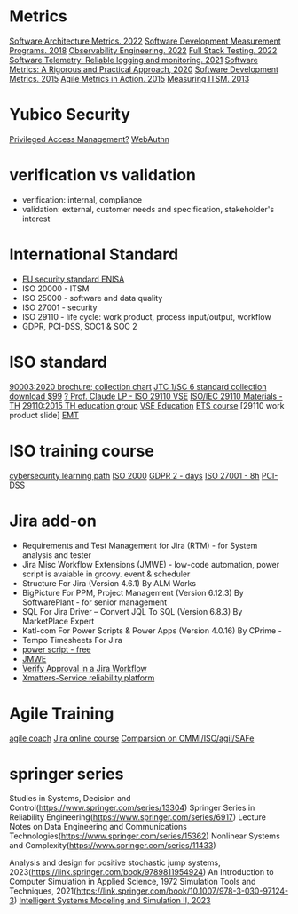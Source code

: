 # Metrics
[Software Architecture Metrics. 2022](https://www.amazon.com/Software-Architecture-Metrics-Studies-Improve/dp/1098112237/ref=sr_1_1?keywords=architecture+metrics&qid=1658308210&s=books&sr=1-1)
[Software Development Measurement Programs. 2018](https://www.amazon.com/Software-Development-Measurement-Programs-Management/dp/3319918354/ref=sr_1_4?crid=1J66OTLMW9S3O&keywords=software+measurement&qid=1658308598&s=books&sprefix=software+measurement%2Cstripbooks%2C245&sr=1-4&ufe=app_do%3Aamzn1.fos.006c50ae-5d4c-4777-9bc0-4513d670b6bc)
[Observability Engineering. 2022](https://www.amazon.com/dp/1492076449/?_encoding=UTF8&pd_rd_w=YShfx&content-id=amzn1.sym.e5ce6a6a-ab8f-42b9-872b-1bdfe7aa663c&pf_rd_p=e5ce6a6a-ab8f-42b9-872b-1bdfe7aa663c&pf_rd_r=6MWVD1H5BN3YASFKQ2NQ&pd_rd_wg=GdaVo&pd_rd_r=24616d2a-dd8a-4247-8631-721579535a62&ref_=bd_tags_dp_rec)
[Full Stack Testing. 2022](https://www.amazon.com/dp/1098108132/ref=sspa_dk_detail_7?psc=1&pf_rd_p=837c9c40-8722-4df3-9922-02a1f44f92b9&pf_rd_r=6MWVD1H5BN3YASFKQ2NQ&pd_rd_wg=GdaVo&pd_rd_w=GE9O1&content-id=amzn1.sym.837c9c40-8722-4df3-9922-02a1f44f92b9&pd_rd_r=24616d2a-dd8a-4247-8631-721579535a62)
[Software Telemetry: Reliable logging and monitoring. 2021](https://www.amazon.com/dp/161729814X/ref=sspa_dk_detail_12?psc=1&pf_rd_p=bff6e147-54ad-4be3-b4ea-ec19ea6167f7&pf_rd_r=6MWVD1H5BN3YASFKQ2NQ&pd_rd_wg=GdaVo&pd_rd_w=j1pUT&content-id=amzn1.sym.bff6e147-54ad-4be3-b4ea-ec19ea6167f7&pd_rd_r=24616d2a-dd8a-4247-8631-721579535a62&s=books&sp_csd=d2lkZ2V0TmFtZT1zcF9kZXRhaWwy&spLa=ZW5jcnlwdGVkUXVhbGlmaWVyPUFDWVdTSEs0QlFSQjgmZW5jcnlwdGVkSWQ9QTA4MjYyMzUxU05SM0IwM1NQWUFZJmVuY3J5cHRlZEFkSWQ9QTAwOTIzMDIzSEdVN1k3TTU0WDdTJndpZGdldE5hbWU9c3BfZGV0YWlsMiZhY3Rpb249Y2xpY2tSZWRpcmVjdCZkb05vdExvZ0NsaWNrPXRydWU=)
[Software Metrics: A Rigorous and Practical Approach, 2020](https://www.amazon.com/Software-Metrics-Rigorous-Practical-Approach/dp/0367659026/ref=sr_1_1?crid=3ODJCESGA2W9H&keywords=Software+Metrics%3A+A+Rigorous+and+Practical+Approach&qid=1658315593&s=books&sprefix=software+metrics+a+rigorous+and+practical+approach%2Cstripbooks%2C219&sr=1-1&ufe=app_do%3Aamzn1.fos.006c50ae-5d4c-4777-9bc0-4513d670b6bc)
[Software Development Metrics. 2015](https://www.amazon.com/Software-Development-Metrics-Dave-Nicolette/dp/1617291358/ref=sr_1_18?crid=2JPZ89G7S9NLV&keywords=metrics&qid=1658308146&rnid=283155&s=books&sprefix=metric%2Cstripbooks%2C251&sr=1-18&ufe=app_do%3Aamzn1.fos.006c50ae-5d4c-4777-9bc0-4513d670b6bc)
[Agile Metrics in Action. 2015](https://www.amazon.com/Agile-Metrics-Action-Measuring-Performance/dp/1617292486/ref=pd_bxgy_img_sccl_1/145-1693702-2870366?pd_rd_w=727qP&content-id=amzn1.sym.7757a8b5-874e-4a67-9d85-54ed32f01737&pf_rd_p=7757a8b5-874e-4a67-9d85-54ed32f01737&pf_rd_r=4RC7BMPKK6TT5KW3JF6J&pd_rd_wg=p7sov&pd_rd_r=9a9e6104-4d32-4dea-9ede-1d91172feba3&pd_rd_i=1617292486&psc=1)
[Measuring ITSM. 2013](https://www.amazon.com/dp/1490719458/?coliid=I1LK6PRZM19KU4&colid=32RNWNLIUVZI8&psc=1&ref_=lv_ov_lig_dp_it)


# Yubico Security
[Privileged Access Management?](https://www.yubico.com/resources/glossary/privileged-access-management/)
[WebAuthn](https://developers.yubico.com/WebAuthn/Concepts/Securing_WebAuthn_with_Attestation.html)


# verification vs validation 
- verification: internal, compliance
- validation: external, customer needs and specification, stakeholder's interest


# International Standard
- [EU security standard ENISA](https://www.cyberpilot.io/cyberpilot-blog/smaller-companies-need-cybersecurity-too-according-to-the-enisa)
- ISO 20000 - ITSM
- ISO 25000 - software and data quality
- ISO 27001 - security
- ISO 29110 - life cycle: work product, process input/output, workflow
- GDPR, PCI-DSS, SOC1 & SOC 2 


# ISO standard
[90003:2020 brochure; collection chart](https://www.iso.org/files/live/sites/isoorg/files/developing_standards/who_develops_standards/docs/ISO_IEC_JTC%201_SC%207%20Brochure.pdf)
[JTC 1/SC 6 standard collection](https://committee.iso.org/sites/jtc1sc7/home/projects/overview.html)
[download $99](https://www.techstreet.com/ieee/standards/ieee-iso-iec-90003-2018?gateway_code=ieee&vendor_id=7197&product_id=2007205)
[? ](https://www.complianceonline.com/iso-iec-ieee-90003-2018-software-engineering-guidelines-for-the-application-of-iso-9001-2015-to-computer-software-standards-500128-prdp)
[Prof. Claude LP - ISO 29110 VSE](http://profs.etsmtl.ca/claporte/English/VSE/index.html)
[ISO/IEC 29110 Materials - TH](https://sites.google.com/site/namfona/isoiec-standards/isoiec-29110-materials?authuser=0)
[29110:2015 TH education group](https://www.dga.or.th/wp-content/uploads/2015/05/file_0483b39a080e0cc65114e360f2cbfed0.pdf)
[VSE Education](http://profs.etsmtl.ca/claporte/English/VSE/VSE-Education.html)
[ETS course](https://ena.etsmtl.ca/course/view.php?id=4430)
[29110 work product slide]
[EMT](https://excellenceinmeasurement.com/)


# ISO training course
[cybersecurity learning path](https://www.itgovernance.eu/en-ie/it-governance-learning-paths/cyber-security-ie)
[ISO 2000](https://advisera.com/20000academy/what-is-iso-20000/)
[GDPR 2 - days](https://training.advisera.com/course/eu-gdpr-data-protection-officer-course/)
[ISO 27001 - 8h](https://training.advisera.com/course/iso-27001-foundations-course/)
[PCI-DSS](https://www.udemy.com/course/an-introduction-to-pci-dss/)


# Jira add-on
- Requirements and Test Management for Jira (RTM) - for System analysis and tester
- Jira Misc Workflow Extensions (JMWE) - low-code automation, power script is avaiable in groovy. event & scheduler
- Structure For Jira (Version 4.6.1) By ALM Works
- BigPicture For PPM, Project Management (Version 6.12.3) By SoftwarePlant - for senior management
- SQL For Jira Driver – Convert JQL To SQL (Version 6.8.3) By MarketPlace Expert
- Katl-com For Power Scripts & Power Apps (Version 4.0.16) By CPrime -
- Tempo Timesheets For Jira
- [power script - free](https://marketplace.atlassian.com/apps/373929/sil-engine-for-power-suite?hosting=server&tab=overview)
- [JMWE](https://www.innovalog.com/images/resources/JSU-vs-JMWE-for-Jira-Server.pdf)
- [Verify Approval in a Jira Workflow](https://www.jirastrategy.com/apps/verify-approval-in-a-jira-workflow)
- [Xmatters-Service reliability platform](https://www.xmatters.com/features/workflow-process-automation)


# Agile Training
[agile coach](https://www.atlassian.com/agile/manifesto)
[Jira online course](https://training.jirastrategy.com/)
[Comparsion on CMMI/ISO/agil/SAFe](https://www.agilealliance.org/wp-content/uploads/2019/05/emt_multimodel_crosswalk_v1.0-2.pdf)


# springer series
Studies in Systems, Decision and Control(https://www.springer.com/series/13304)
Springer Series in Reliability Engineering(https://www.springer.com/series/6917)
Lecture Notes on Data Engineering and Communications Technologies(https://www.springer.com/series/15362)
Nonlinear Systems and Complexity(https://www.springer.com/series/11433)


Analysis and design for positive stochastic jump systems, 2023(https://link.springer.com/book/9789811954924)
An Introduction to Computer Simulation in Applied Science, 1972
Simulation Tools and Techniques, 2021(https://link.springer.com/book/10.1007/978-3-030-97124-3)
[Intelligent Systems Modeling and Simulation II, 2023](https://link.springer.com/book/9783031040276)    

